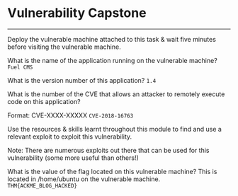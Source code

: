 # Vulnerability Capstone

---

Deploy the vulnerable machine attached to this task & wait five minutes before visiting the vulnerable machine.

What is the name of the application running on the vulnerable machine?
`Fuel CMS`

What is the version number of this application?
`1.4`

What is the number of the CVE that allows an attacker to remotely execute code on this application?

Format: CVE-XXXX-XXXXX
`CVE-2018-16763`

Use the resources & skills learnt throughout this module to find and use a relevant exploit to exploit this vulnerability.

Note: There are numerous exploits out there that can be used for this vulnerability (some more useful than others!)

What is the value of the flag located on this vulnerable machine? This is located in /home/ubuntu on the vulnerable machine.
`THM{ACKME_BLOG_HACKED}`
